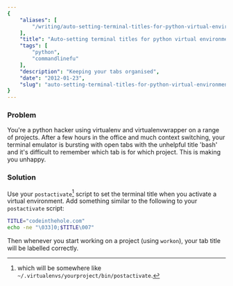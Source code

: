 ```yaml
---
{
    "aliases": [
        "/writing/auto-setting-terminal-titles-for-python-virtual-environments"
    ],
    "title": "Auto-setting terminal titles for python virtual environments",
    "tags": [
        "python",
        "commandlinefu"
    ],
    "description": "Keeping your tabs organised",
    "date": "2012-01-23",
    "slug": "auto-setting-terminal-titles-for-python-virtual-environments"
}
---
```



### Problem

You're a python hacker using virtualenv and virtualenvwrapper on a range
of projects. After a few hours in the office and much context switching,
your terminal emulator is bursting with open tabs with the unhelpful
title 'bash' and it's difficult to remember which tab is for which
project. This is making you unhappy.

### Solution

Use your `postactivate`[^1] script to set the terminal title when you
activate a virtual environment. Add something similar to the following
to your `postactivate` script:

``` bash
TITLE="codeinthehole.com"
echo -ne "\033]0;$TITLE\007"
```

Then whenever you start working on a project (using `workon`), your tab
title will be labelled correctly.

[^1]: which will be somewhere like
    `~/.virtualenvs/yourproject/bin/postactivate`.
